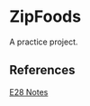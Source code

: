 # ZipFoods
A practice project.

## References
[E28 Notes](https://hesweb.dev/e28/notes#/vue/zipfoods-start)